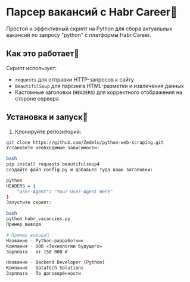 # Парсер вакансий с Habr Career🎯

Простой и эффективный скрипт на Python для сбора актуальных вакансий по запросу "python" с платформы Habr Career.

## Как это работает🎯

Скрипт использует:
- `requests` для отправки HTTP-запросов к сайту
- `BeautifulSoup` для парсинга HTML-разметки и извлечения данных
- Кастомные заголовки (`HEADERS`) для корректного отображения на стороне сервера

## Установка и запуск🎯

1. Клонируйте репозиторий:
```bash
git clone https://github.com/Zedmlu/python-web-scraping.git
Установите необходимые зависимости:

bash
pip install requests beautifulsoup4
Создайте файл config.py и добавьте туда ваши заголовки:

python
HEADERS = {
    "User-Agent": "Your User-Agent Here"
}
Запустите скрипт:

bash
python habr_vacancies.py
Пример вывода

# Пример вывода🎯
Название - Python-разработчик
Компания - ООО «Технологии будущего»
Зарплата - от 150 000 ₽

Название - Backend Developer (Python)
Компания - DataTech Solutions
Зарплата - По договорённости
